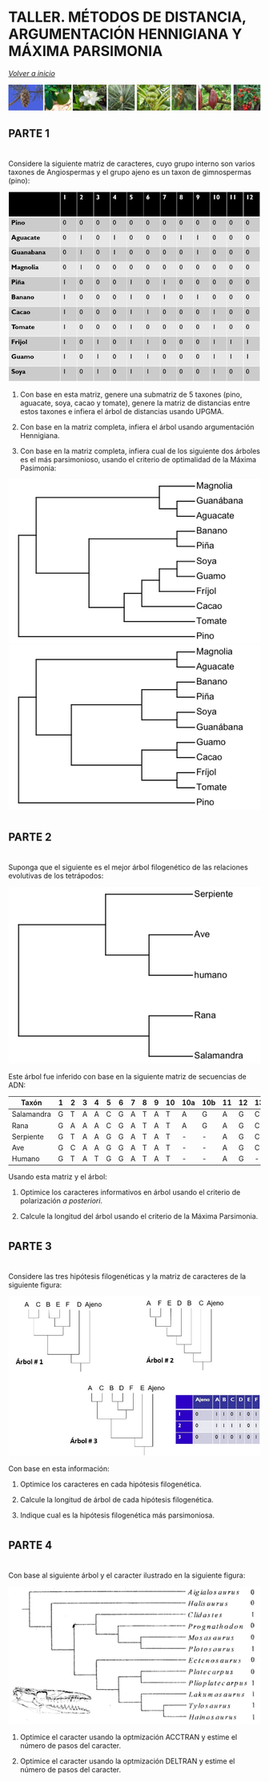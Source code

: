 # TALLER. MÉTODOS DE DISTANCIA, ARGUMENTACIÓN HENNIGIANA Y MÁXIMA PARSIMONIA

_[Volver a inicio](/README.md)_

![](/clase_4/Slide1.jpg)

## PARTE 1

#

Considere la siguiente matriz de caracteres, cuyo grupo interno son varios taxones de Angiospermas y el grupo ajeno es un taxon de gimnospermas (pino):

![](/clase_4/matriz.jpg)


1. Con base en esta matriz, genere una submatriz de 5 taxones (pino, aguacate, soya, cacao y tomate), genere la matriz de distancias entre estos taxones e infiera el árbol de distancias usando UPGMA.

2. Con base en la matriz completa, infiera el árbol usando argumentación Hennigiana.

3. Con base en la matriz completa, infiera cual de los siguiente dos árboles es el más parsimonioso, usando el criterio de optimalidad de la Máxima Pasimonia:

![](/clase_4/arbol1.png) ![](/clase_4/arbol2.png)

#

## PARTE 2

#

Suponga que el siguiente es el mejor árbol filogenético de las relaciones evolutivas de los tetrápodos:

![](Arbol_tetrapodos.png)

Este árbol fue inferido con base en la siguiente matriz de secuencias de ADN:

|Taxón|1|2|3|4|5|6|7|8|9|10|10a|10b|11|12|13|14|15|16|17|18|19|20|
|---|---|---|---|---|---|---|---|---|---|---|---|---|---|---|---|---|---|---|---|---|---|---|
|Salamandra|G|T|A|A|C|G|A|T|A|T|A|G|A|G|C|C|C|T|A|G|A|T|
|Rana|G|A|A|A|C|G|A|T|A|T|A|G|A|G|C|C|C|T|A|G|A|T|
|Serpiente|G|T|A|A|G|G|A|T|A|T|-|-|A|G|C|C|C|T|A|G|G|T|
|Ave|G|C|A|A|G|G|A|T|A|T|-|-|A|G|C|C|C|C|A|G|A|T|
|Humano|G|T|A|T|G|G|A|T|A|T|-|-|A|G|-|-|-|C|A|G|A|T|

Usando esta matriz y el árbol: 

1. Optimice los caracteres informativos en árbol usando el criterio de polarización _a posteriori_.

2. Calcule la longitud del árbol usando el criterio de la Máxima Parsimonia.

#

## PARTE 3 

#

Considere las tres hipótesis filogenéticas y la matriz de caracteres de la siguiente figura:

![](Ejercicio_2.jpg)

Con base en esta información:

1. Optimice los caracteres en cada hipótesis filogenética.

2. Calcule la longitud de árbol de cada hipótesis filogenética.

3. Indique cual es la hipótesis filogenética más parsimoniosa.

#

## PARTE 4

#

Con base al siguiente árbol y el caracter ilustrado en la siguiente figura:

![](Ejercicio_4.png)

1. Optimice el caracter usando la optmización ACCTRAN y estime el número de pasos del caracter.

2. Optimice el caracter usando la optmización DELTRAN y estime el número de pasos del caracter.
